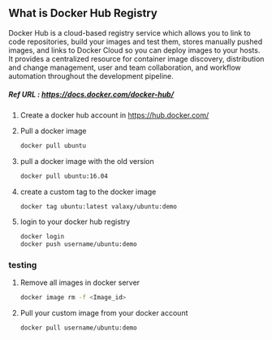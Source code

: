 ## What is Docker Hub Registry

Docker Hub is a cloud-based registry service which allows you to link to code repositories, build your images and test them, stores manually pushed images, and links to Docker Cloud so you can deploy images to your hosts. It provides a centralized resource for container image discovery, distribution and change management, user and team collaboration, and workflow automation throughout the development pipeline.

##### Ref URL : https://docs.docker.com/docker-hub/

1. Create a docker hub account in https://hub.docker.com/

1. Pull a docker image 

   ```sh 
   docker pull ubuntu
   ```

1. pull a docker image with the old version

   ```sh
   docker pull ubuntu:16.04
   ```

1. create a custom tag to the docker image
   ```sh
   docker tag ubuntu:latest valaxy/ubuntu:demo
   ```

1. login to your docker hub registry 
   ```sh
   docker login
   docker push username/ubuntu:demo
   ```

### testing 

1. Remove all images in docker server 
   ```sh 
   docker image rm -f <Image_id>
   ```

1. Pull your custom image from your docker account
   ```sh
   docker pull username/ubuntu:demo
   ```
